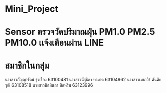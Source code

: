 # Mini_Project
# Sensor ตรวจวัดปริมาณฝุ่น PM1.0 PM2.5 PM10.0 เเจ้งเตือนผ่าน LINE




# สมาชิกในกลุ่ม
นางสาวกัญญารัตน์ รุ่งเรือง 63100481 
นางสาวนัฐธิดา ทามาด 63104962 
นางสาวเมธาวีร์ ตันติยวุฒิ 63108518 
นางสาวบิสมินลา บิลหรีม 63123996
